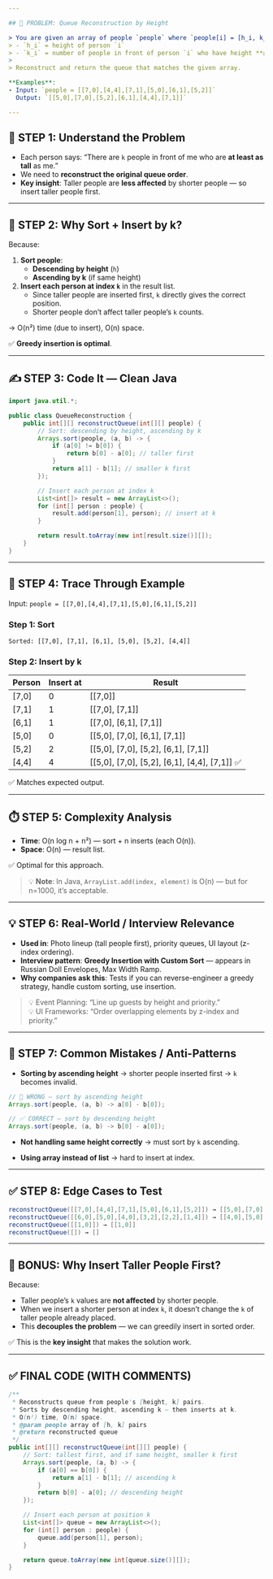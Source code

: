 ```yaml
---

## 🎯 PROBLEM: Queue Reconstruction by Height

> You are given an array of people `people` where `people[i] = [h_i, k_i]`:
> - `h_i` = height of person `i`
> - `k_i` = number of people in front of person `i` who have height **≥ h_i**
>
> Reconstruct and return the queue that matches the given array.

**Examples**:  
- Input: `people = [[7,0],[4,4],[7,1],[5,0],[6,1],[5,2]]`  
  Output: `[[5,0],[7,0],[5,2],[6,1],[4,4],[7,1]]`

---
```


## 🧠 STEP 1: Understand the Problem

- Each person says: “There are `k` people in front of me who are **at least as tall** as me.”
- We need to **reconstruct the original queue order**.
- **Key insight**: Taller people are **less affected** by shorter people — so insert taller people first.

---

## 🧩 STEP 2: Why Sort + Insert by k?

Because:

1. **Sort people**:
   - **Descending by height** (`h`)
   - **Ascending by k** (if same height)
2. **Insert each person at index `k`** in the result list.
   - Since taller people are inserted first, `k` directly gives the correct position.
   - Shorter people don’t affect taller people’s `k` counts.

→ O(n²) time (due to insert), O(n) space.

✅ **Greedy insertion is optimal**.

---

## ✍️ STEP 3: Code It — Clean Java

```java
import java.util.*;

public class QueueReconstruction {
    public int[][] reconstructQueue(int[][] people) {
        // Sort: descending by height, ascending by k
        Arrays.sort(people, (a, b) -> {
            if (a[0] != b[0]) {
                return b[0] - a[0]; // taller first
            }
            return a[1] - b[1]; // smaller k first
        });

        // Insert each person at index k
        List<int[]> result = new ArrayList<>();
        for (int[] person : people) {
            result.add(person[1], person); // insert at k
        }

        return result.toArray(new int[result.size()][]);
    }
}
```

---

## 🧪 STEP 4: Trace Through Example

Input: `people = [[7,0],[4,4],[7,1],[5,0],[6,1],[5,2]]`

### Step 1: Sort

```
Sorted: [[7,0], [7,1], [6,1], [5,0], [5,2], [4,4]]
```

### Step 2: Insert by k

| Person   | Insert at | Result                                  |
|----------|-----------|-----------------------------------------|
| [7,0]    | 0         | [[7,0]]                                |
| [7,1]    | 1         | [[7,0], [7,1]]                         |
| [6,1]    | 1         | [[7,0], [6,1], [7,1]]                  |
| [5,0]    | 0         | [[5,0], [7,0], [6,1], [7,1]]           |
| [5,2]    | 2         | [[5,0], [7,0], [5,2], [6,1], [7,1]]    |
| [4,4]    | 4         | [[5,0], [7,0], [5,2], [6,1], [4,4], [7,1]] ✅ |

✅ Matches expected output.

---

## ⏱️ STEP 5: Complexity Analysis

- **Time**: O(n log n + n²) — sort + n inserts (each O(n)).
- **Space**: O(n) — result list.

✅ Optimal for this approach.

> 💡 **Note**: In Java, `ArrayList.add(index, element)` is O(n) — but for n=1000, it’s acceptable.

---

## 💡 STEP 6: Real-World / Interview Relevance

- **Used in**: Photo lineup (tall people first), priority queues, UI layout (z-index ordering).
- **Interview pattern**: **Greedy Insertion with Custom Sort** — appears in Russian Doll Envelopes, Max Width Ramp.
- **Why companies ask this**: Tests if you can reverse-engineer a greedy strategy, handle custom sorting, use insertion.

> 💡 Event Planning: “Line up guests by height and priority.”  
> 💡 UI Frameworks: “Order overlapping elements by z-index and priority.”

---

## 🚫 STEP 7: Common Mistakes / Anti-Patterns

- **Sorting by ascending height** → shorter people inserted first → `k` becomes invalid.

```java
// 🚫 WRONG — sort by ascending height
Arrays.sort(people, (a, b) -> a[0] - b[0]);

// ✅ CORRECT — sort by descending height
Arrays.sort(people, (a, b) -> b[0] - a[0]);
```

- **Not handling same height correctly** → must sort by `k` ascending.

- **Using array instead of list** → hard to insert at index.

---

## ✅ STEP 8: Edge Cases to Test

```java
reconstructQueue([[7,0],[4,4],[7,1],[5,0],[6,1],[5,2]]) → [[5,0],[7,0],[5,2],[6,1],[4,4],[7,1]]
reconstructQueue([[6,0],[5,0],[4,0],[3,2],[2,2],[1,4]]) → [[4,0],[5,0],[2,2],[3,2],[1,4],[6,0]]
reconstructQueue([[1,0]]) → [[1,0]]
reconstructQueue([]) → []
```

---

## 🧠 BONUS: Why Insert Taller People First?

Because:

- Taller people’s `k` values are **not affected** by shorter people.
- When we insert a shorter person at index `k`, it doesn’t change the `k` of taller people already placed.
- This **decouples the problem** — we can greedily insert in sorted order.

✅ This is the **key insight** that makes the solution work.

---

## ✅ FINAL CODE (WITH COMMENTS)

```java
/**
 * Reconstructs queue from people's [height, k] pairs.
 * Sorts by descending height, ascending k — then inserts at k.
 * O(n²) time, O(n) space.
 * @param people array of [h, k] pairs
 * @return reconstructed queue
 */
public int[][] reconstructQueue(int[][] people) {
    // Sort: tallest first, and if same height, smaller k first
    Arrays.sort(people, (a, b) -> {
        if (a[0] == b[0]) {
            return a[1] - b[1]; // ascending k
        }
        return b[0] - a[0]; // descending height
    });

    // Insert each person at position k
    List<int[]> queue = new ArrayList<>();
    for (int[] person : people) {
        queue.add(person[1], person);
    }

    return queue.toArray(new int[queue.size()][]);
}
```
